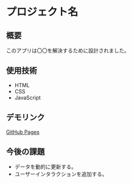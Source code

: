 # プロジェクト名
## 概要
このアプリは〇〇を解決するために設計されました。

## 使用技術
- HTML
- CSS
- JavaScript

## デモリンク
[GitHub Pages](file:///C:/Users/minat/OneDrive/%E3%83%89%E3%82%AD%E3%83%A5%E3%83%A1%E3%83%B3%E3%83%88/231H10094%20%20%E5%BB%A3%E5%B2%A1%20%E6%B9%8A%E4%BA%BA%E3%80%80leaflet%E3%81%AE%E3%83%86%E3%82%AD%E3%82%B9%E3%83%88%20.html)

## 今後の課題
- データを動的に更新する。
- ユーザーインタラクションを追加する。


